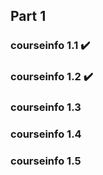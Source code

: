 ## Part 1
### courseinfo 1.1 :heavy_check_mark:
### courseinfo 1.2 :heavy_check_mark:
### courseinfo 1.3
### courseinfo 1.4
### courseinfo 1.5